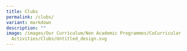 ```yaml
---
title: Clubs
permalink: /clubs/
variant: markdown
description: ""
image: /images/Our Curriculum/Non Academic Programmes/CoCurricular
  Activities/Clubs/Untitled_design.svg
---
```


